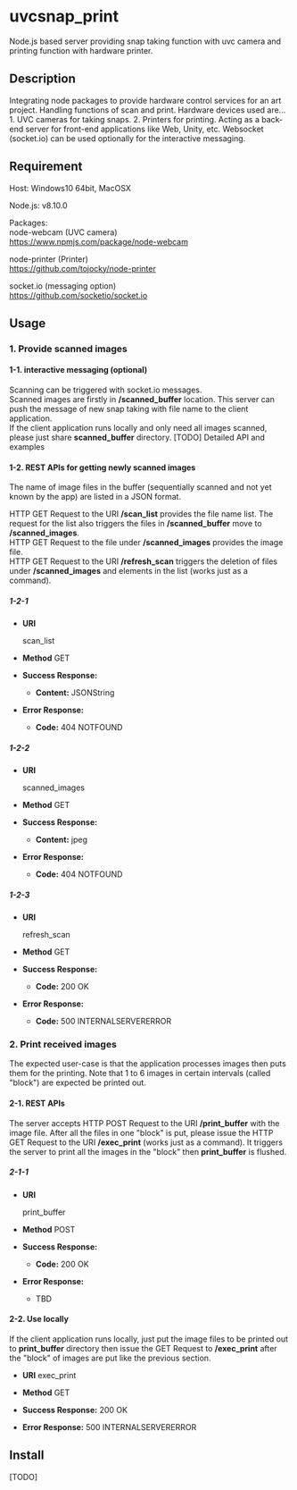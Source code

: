 # uvcsnap_print

Node.js based server providing snap taking function with uvc camera and printing function with hardware printer.

## Description

Integrating node packages to provide hardware control services for an art project. Handling functions of scan and print. Hardware devices used are... 1. UVC cameras for taking snaps. 2. Printers for printing. Acting as a back-end server for front-end applications like Web, Unity, etc. Websocket (socket.io) can be used optionally for the interactive messaging.

## Requirement

Host: Windows10 64bit, MacOSX  

Node.js: v8.10.0

Packages:  
node-webcam (UVC camera)  
https://www.npmjs.com/package/node-webcam  

node-printer (Printer)  
https://github.com/tojocky/node-printer  

socket.io (messaging option)  
https://github.com/socketio/socket.io

## Usage

### 1. Provide scanned images  
#### 1-1. interactive messaging (optional)
Scanning can be triggered with socket.io messages.  
Scanned images are firstly in **/scanned_buffer** location.
This server can push the message of new snap taking with file name to the client application.  
If the client application runs locally and only need all images scanned, please just share **scanned_buffer** directory.
[TODO] Detailed API and examples  

#### 1-2. REST APIs for getting newly scanned images
The name of image files in the buffer (sequentially scanned and not yet known by the app) are listed in a JSON format.  

HTTP GET Request to the URI **/scan_list** provides the file name list. The request for the list also triggers the files in **/scanned_buffer** move to **/scanned_images**.  
HTTP GET Request to the file under **/scanned_images** provides the image file.  
HTTP GET Request to the URI **/refresh_scan** triggers the deletion of files under **/scanned_images** and elements in the list (works just as a command).

##### 1-2-1
* **URI**

  scan_list

* **Method**
  GET

* **Success Response:**
  * **Content:** JSONString

* **Error Response:**
  * **Code:** 404 NOTFOUND

##### 1-2-2
* **URI**

  scanned_images

* **Method**
  GET

* **Success Response:**
  * **Content:** jpeg

* **Error Response:**
  * **Code:** 404 NOTFOUND

##### 1-2-3
* **URI**

  refresh_scan

* **Method**
  GET

* **Success Response:**
  * **Code:** 200 OK

* **Error Response:**
  * **Code:** 500 INTERNALSERVERERROR

### 2. Print received images
The expected user-case is that the application processes images then puts them for the printing. Note that 1 to 6 images in certain intervals (called "block") are expected be printed out.
#### 2-1. REST APIs
The server accepts HTTP POST Request to the URI **/print_buffer** with the image file.
After all the files in one "block" is put, please issue the HTTP GET Request to the URI **/exec_print** (works just as a command). It triggers the server to print all the images in the "block" then **print_buffer** is flushed.

##### 2-1-1
* **URI**

  print_buffer

* **Method**
  POST

* **Success Response:**
  * **Code:** 200 OK

* **Error Response:**
  * TBD

#### 2-2. Use locally
If the client application runs locally, just put the image files to be printed out to **print_buffer** directory then issue the GET Request to **/exec_print** after the "block" of images are put like the previous section.

* **URI**
  exec_print

* **Method**
  GET

* **Success Response:** 200 OK

* **Error Response:** 500 INTERNALSERVERERROR

## Install
[TODO]
